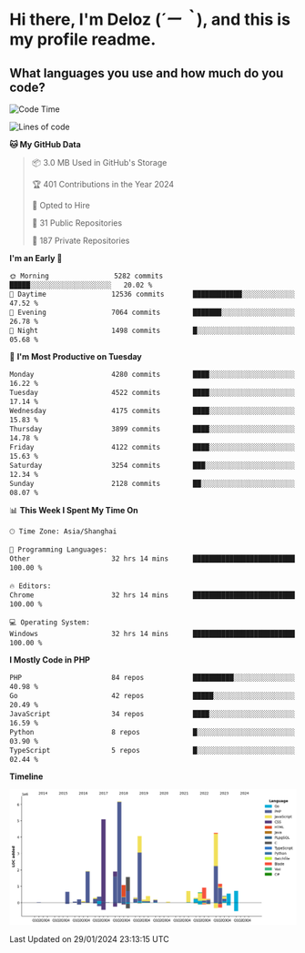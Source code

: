 # **Hi there, I'm Deloz (*´ー｀*), and this is my profile readme.**

## **What languages you use and how much do you code?**

<!--START_SECTION:waka-->
![Code Time](http://img.shields.io/badge/Code%20Time-3%2C256%20hrs%2019%20mins-blue)

![Lines of code](https://img.shields.io/badge/From%20Hello%20World%20I%27ve%20Written-34.2%20million%20lines%20of%20code-blue)

**🐱 My GitHub Data** 

> 📦 3.0 MB Used in GitHub's Storage 
 > 
> 🏆 401 Contributions in the Year 2024
 > 
> 💼 Opted to Hire
 > 
> 📜 31 Public Repositories 
 > 
> 🔑 187 Private Repositories 
 > 
**I'm an Early 🐤** 

```text
🌞 Morning                5282 commits        █████░░░░░░░░░░░░░░░░░░░░   20.02 % 
🌆 Daytime                12536 commits       ████████████░░░░░░░░░░░░░   47.52 % 
🌃 Evening                7064 commits        ███████░░░░░░░░░░░░░░░░░░   26.78 % 
🌙 Night                  1498 commits        █░░░░░░░░░░░░░░░░░░░░░░░░   05.68 % 
```
📅 **I'm Most Productive on Tuesday** 

```text
Monday                   4280 commits        ████░░░░░░░░░░░░░░░░░░░░░   16.22 % 
Tuesday                  4522 commits        ████░░░░░░░░░░░░░░░░░░░░░   17.14 % 
Wednesday                4175 commits        ████░░░░░░░░░░░░░░░░░░░░░   15.83 % 
Thursday                 3899 commits        ████░░░░░░░░░░░░░░░░░░░░░   14.78 % 
Friday                   4122 commits        ████░░░░░░░░░░░░░░░░░░░░░   15.63 % 
Saturday                 3254 commits        ███░░░░░░░░░░░░░░░░░░░░░░   12.34 % 
Sunday                   2128 commits        ██░░░░░░░░░░░░░░░░░░░░░░░   08.07 % 
```


📊 **This Week I Spent My Time On** 

```text
🕑︎ Time Zone: Asia/Shanghai

💬 Programming Languages: 
Other                    32 hrs 14 mins      █████████████████████████   100.00 % 

🔥 Editors: 
Chrome                   32 hrs 14 mins      █████████████████████████   100.00 % 

💻 Operating System: 
Windows                  32 hrs 14 mins      █████████████████████████   100.00 % 
```

**I Mostly Code in PHP** 

```text
PHP                      84 repos            ██████████░░░░░░░░░░░░░░░   40.98 % 
Go                       42 repos            █████░░░░░░░░░░░░░░░░░░░░   20.49 % 
JavaScript               34 repos            ████░░░░░░░░░░░░░░░░░░░░░   16.59 % 
Python                   8 repos             █░░░░░░░░░░░░░░░░░░░░░░░░   03.90 % 
TypeScript               5 repos             █░░░░░░░░░░░░░░░░░░░░░░░░   02.44 % 
```



**Timeline**

![Lines of Code chart](https://raw.githubusercontent.com/deloz/deloz/main/assets/bar_graph.png)


 Last Updated on 29/01/2024 23:13:15 UTC
<!--END_SECTION:waka-->
